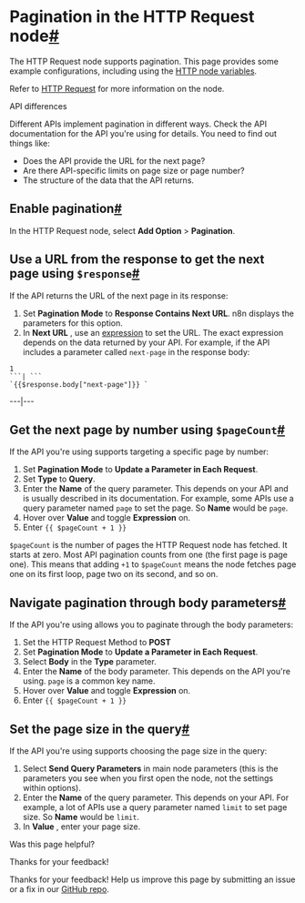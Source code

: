 [ ](https://github.com/n8n-io/n8n-docs/edit/main/docs/code/cookbook/http-node/pagination.md "Edit this page")

# Pagination in the HTTP Request node[#](#pagination-in-the-http-request-node "Permanent link")

The HTTP Request node supports pagination. This page provides some example configurations, including using the [HTTP node variables](../../../builtin/http-node-variables/).

Refer to [HTTP Request](../../../../integrations/builtin/core-nodes/n8n-nodes-base.httprequest/) for more information on the node.

API differences

Different APIs implement pagination in different ways. Check the API documentation for the API you're using for details. You need to find out things like:

  * Does the API provide the URL for the next page?
  * Are there API-specific limits on page size or page number?
  * The structure of the data that the API returns.



## Enable pagination[#](#enable-pagination "Permanent link")

In the HTTP Request node, select **Add Option** > **Pagination**.

## Use a URL from the response to get the next page using `$response`[#](#use-a-url-from-the-response-to-get-the-next-page-using-response "Permanent link")

If the API returns the URL of the next page in its response:

  1. Set **Pagination Mode** to **Response Contains Next URL**. n8n displays the parameters for this option.
  2. In **Next URL** , use an [expression](../../../../glossary/#expression-n8n) to set the URL. The exact expression depends on the data returned by your API. For example, if the API includes a parameter called `next-page` in the response body: 

```
1
```| ```
`{{$response.body["next-page"]}} `
```  
---|---  
  



## Get the next page by number using `$pageCount`[#](#get-the-next-page-by-number-using-pagecount "Permanent link")

If the API you're using supports targeting a specific page by number:

  1. Set **Pagination Mode** to **Update a Parameter in Each Request**.
  2. Set **Type** to **Query**.
  3. Enter the **Name** of the query parameter. This depends on your API and is usually described in its documentation. For example, some APIs use a query parameter named `page` to set the page. So **Name** would be `page`.
  4. Hover over **Value** and toggle **Expression** on.
  5. Enter `{{ $pageCount + 1 }}`



`$pageCount` is the number of pages the HTTP Request node has fetched. It starts at zero. Most API pagination counts from one (the first page is page one). This means that adding `+1` to `$pageCount` means the node fetches page one on its first loop, page two on its second, and so on.

## Navigate pagination through body parameters[#](#navigate-pagination-through-body-parameters "Permanent link")

If the API you're using allows you to paginate through the body parameters:

  1. Set the HTTP Request Method to **POST**
  2. Set **Pagination Mode** to **Update a Parameter in Each Request**.
  3. Select **Body** in the **Type** parameter.
  4. Enter the **Name** of the body parameter. This depends on the API you're using. `page` is a common key name.
  5. Hover over **Value** and toggle **Expression** on.
  6. Enter `{{ $pageCount + 1 }}`



## Set the page size in the query[#](#set-the-page-size-in-the-query "Permanent link")

If the API you're using supports choosing the page size in the query:

  1. Select **Send Query Parameters** in main node parameters (this is the parameters you see when you first open the node, not the settings within options).
  2. Enter the **Name** of the query parameter. This depends on your API. For example, a lot of APIs use a query parameter named `limit` to set page size. So **Name** would be `limit`.
  3. In **Value** , enter your page size.

Was this page helpful? 

Thanks for your feedback! 

Thanks for your feedback! Help us improve this page by submitting an issue or a fix in our [GitHub repo](https://github.com/n8n-io/n8n-docs). 
